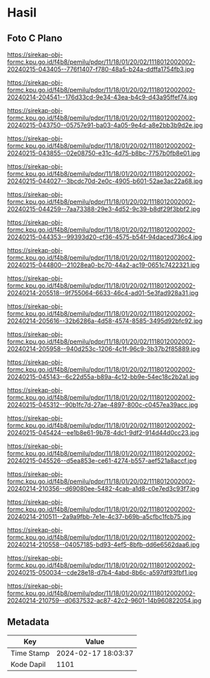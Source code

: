 # Hasil

## Foto C Plano

https://sirekap-obj-formc.kpu.go.id/f4b8/pemilu/pdpr/11/18/01/20/02/1118012002002-20240215-043405--776f1407-f780-48a5-b24a-ddffa1754fb3.jpg

https://sirekap-obj-formc.kpu.go.id/f4b8/pemilu/pdpr/11/18/01/20/02/1118012002002-20240214-204541--176d33cd-9e34-43ea-b4c9-d43a95ffef74.jpg

https://sirekap-obj-formc.kpu.go.id/f4b8/pemilu/pdpr/11/18/01/20/02/1118012002002-20240215-043750--05757e91-ba03-4a05-9e4d-a8e2bb3b9d2e.jpg

https://sirekap-obj-formc.kpu.go.id/f4b8/pemilu/pdpr/11/18/01/20/02/1118012002002-20240215-043855--02e08750-e31c-4d75-b8bc-7757b0fb8e01.jpg

https://sirekap-obj-formc.kpu.go.id/f4b8/pemilu/pdpr/11/18/01/20/02/1118012002002-20240215-044027--3bcdc70d-2e0c-4905-b601-52ae3ac22a68.jpg

https://sirekap-obj-formc.kpu.go.id/f4b8/pemilu/pdpr/11/18/01/20/02/1118012002002-20240215-044259--7aa73388-29e3-4d52-9c39-b8df29f3bbf2.jpg

https://sirekap-obj-formc.kpu.go.id/f4b8/pemilu/pdpr/11/18/01/20/02/1118012002002-20240215-044353--99393d20-cf36-4575-b54f-94daced736c4.jpg

https://sirekap-obj-formc.kpu.go.id/f4b8/pemilu/pdpr/11/18/01/20/02/1118012002002-20240215-044800--21028ea0-bc70-44a2-ac19-0651c7422321.jpg

https://sirekap-obj-formc.kpu.go.id/f4b8/pemilu/pdpr/11/18/01/20/02/1118012002002-20240214-205518--9f755064-6633-46c4-ad01-5e3fad928a31.jpg

https://sirekap-obj-formc.kpu.go.id/f4b8/pemilu/pdpr/11/18/01/20/02/1118012002002-20240214-205616--32b6286a-4d58-4574-8585-3495d92bfc92.jpg

https://sirekap-obj-formc.kpu.go.id/f4b8/pemilu/pdpr/11/18/01/20/02/1118012002002-20240214-205958--940d253c-1206-4c1f-96c9-3b37b2f85889.jpg

https://sirekap-obj-formc.kpu.go.id/f4b8/pemilu/pdpr/11/18/01/20/02/1118012002002-20240215-045143--6c22d55a-b89a-4c12-bb9e-54ec18c2b2a1.jpg

https://sirekap-obj-formc.kpu.go.id/f4b8/pemilu/pdpr/11/18/01/20/02/1118012002002-20240215-045312--90b1fc7d-27ae-4897-800c-c0457ea39acc.jpg

https://sirekap-obj-formc.kpu.go.id/f4b8/pemilu/pdpr/11/18/01/20/02/1118012002002-20240215-045424--ee1b8e61-9b78-4dc1-9df2-914d44d0cc23.jpg

https://sirekap-obj-formc.kpu.go.id/f4b8/pemilu/pdpr/11/18/01/20/02/1118012002002-20240215-045526--d5ea853e-ce61-4274-b557-aef521a8accf.jpg

https://sirekap-obj-formc.kpu.go.id/f4b8/pemilu/pdpr/11/18/01/20/02/1118012002002-20240214-210356--d69080ee-5482-4cab-a1d8-c0e7ed3c93f7.jpg

https://sirekap-obj-formc.kpu.go.id/f4b8/pemilu/pdpr/11/18/01/20/02/1118012002002-20240214-210511--2a9a9fbb-7e1e-4c37-b69b-a5cfbc1fcb75.jpg

https://sirekap-obj-formc.kpu.go.id/f4b8/pemilu/pdpr/11/18/01/20/02/1118012002002-20240214-210558--04057185-bd93-4ef5-8bfb-dd6e6562daa6.jpg

https://sirekap-obj-formc.kpu.go.id/f4b8/pemilu/pdpr/11/18/01/20/02/1118012002002-20240215-050034--cde28e18-d7b4-4abd-8b6c-a597df93fbf1.jpg

https://sirekap-obj-formc.kpu.go.id/f4b8/pemilu/pdpr/11/18/01/20/02/1118012002002-20240214-210759--d0637532-ac87-42c2-9601-14b960822054.jpg


## Metadata

| Key        | Value               |
| ---------- | ------------------- |
| Time Stamp | 2024-02-17 18:03:37 |
| Kode Dapil | 1101                |



